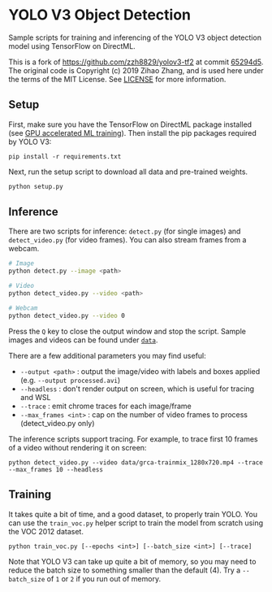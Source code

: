 # YOLO V3 Object Detection

Sample scripts for training and inferencing of the YOLO V3 object detection model using TensorFlow on DirectML.

This is a fork of https://github.com/zzh8829/yolov3-tf2 at commit [65294d5](https://github.com/zzh8829/yolov3-tf2/tree/65294d5dc1794b325db5a37b2ed02773ca5bf839). The original code is Copyright (c) 2019 Zihao Zhang, and is used here under the terms of the MIT License. See [LICENSE](./LICENSE) for more information.

## Setup

First, make sure you have the TensorFlow on DirectML package installed (see [GPU accelerated ML training](http://aka.ms/gpuinwsldocs)). Then install the pip packages required by YOLO V3:

```
pip install -r requirements.txt
```

Next, run the setup script to download all data and pre-trained weights.

```bash
python setup.py
```

## Inference

There are two scripts for inference: `detect.py` (for single images) and `detect_video.py` (for video frames). You can also stream frames from a webcam.

```bash
# Image
python detect.py --image <path>

# Video
python detect_video.py --video <path>

# Webcam
python detect_video.py --video 0
```

Press the `Q` key to close the output window and stop the script. Sample images and videos can be found under [`data`](./data).

There are a few additional parameters you may find useful:

- `--output <path>` : output the image/video with labels and boxes applied (e.g. `--output processed.avi`)
- `--headless` : don't render output on screen, which is useful for tracing and WSL
- `--trace` : emit chrome traces for each image/frame
- `--max_frames <int>` : cap on the number of video frames to process (detect_video.py only)

The inference scripts support tracing. For example, to trace first 10 frames of a video without rendering it on screen:

```
python detect_video.py --video data/grca-trainmix_1280x720.mp4 --trace --max_frames 10 --headless
```

## Training

It takes quite a bit of time, and a good dataset, to properly train YOLO. You can use the `train_voc.py` helper script to train the model from scratch using the VOC 2012 dataset.

```
python train_voc.py [--epochs <int>] [--batch_size <int>] [--trace]
```

Note that YOLO V3 can take up quite a bit of memory, so you may need to reduce the batch size to something smaller than the default (4). Try a `--batch_size` of `1` or `2` if you run out of memory.
